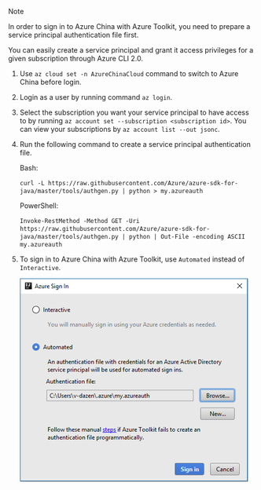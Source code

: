 > [!NOTE]
> In order to sign in to Azure China with Azure Toolkit, you need to prepare a service principal authentication file first.
>
> You can easily create a service principal and grant it access privileges for a given subscription through Azure CLI 2.0.
>
> 1. Use `az cloud set -n AzureChinaCloud` command to switch to Azure China before login.
> 1. Login as a user by running command `az login`.
> 1. Select the subscription you want your service principal to have access to by running `az account set --subscription <subscription id>`. You can view your subscriptions by `az account list --out jsonc`.
> 1. Run the following command to create a service principal authentication file.
> 
>     Bash:
>     ```
>     curl -L https://raw.githubusercontent.com/Azure/azure-sdk-for-java/master/tools/authgen.py | python > my.azureauth
>     ```
>     PowerShell:
>     ```
>     Invoke-RestMethod -Method GET -Uri  https://raw.githubusercontent.com/Azure/azure-sdk-for-java/master/tools/authgen.py | python | Out-File -encoding ASCII my.azureauth
>     ```
>
> 1. To sign in to Azure China with Azure Toolkit, use `Automated` instead of `Interactive`.
>
>     ![azure-sign-in](./media/azure-intellij-login-guide/azure-sign-in.png)